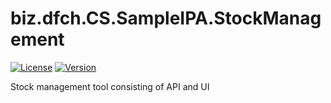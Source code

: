 # biz.dfch.CS.SampleIPA.StockManagement
[![License](https://img.shields.io/badge/license-Apache%20License%202.0-blue.svg)](https://github.com/dfensgmbh/biz.dfch.CS.SampleIPA.StockManagement/blob/master/LICENSE)
[![Version](https://img.shields.io/nuget/v/biz.dfch.CS.SampleIPA.StockManagement.svg)](https://www.nuget.org/packages/biz.dfch.CS.SampleIPA.StockManagement/)

Stock management tool consisting of API and UI
